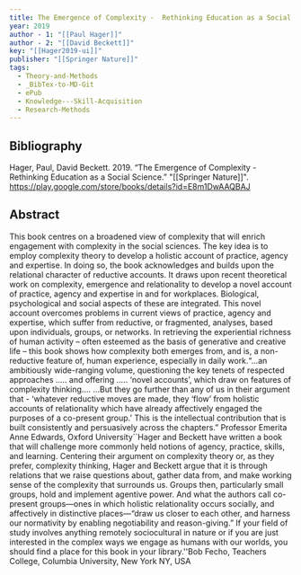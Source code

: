 ```yaml
---
title: The Emergence of Complexity -  Rethinking Education as a Social Science
year: 2019
author - 1: "[[Paul Hager]]"
author - 2: "[[David Beckett]]"
key: "[[Hager2019-ui]]"
publisher: "[[Springer Nature]]"
tags:
  - Theory-and-Methods
  - _BibTex-to-MD-Git
  - ePub
  - Knowledge---Skill-Acquisition
  - Research-Methods
---
```


## Bibliography
Hager, Paul, David Beckett. 2019. “The Emergence of Complexity -  Rethinking Education as a Social Science.” "[[Springer Nature]]". https://play.google.com/store/books/details?id=E8m1DwAAQBAJ

## Abstract
This book centres on a broadened view of complexity that will enrich engagement with complexity in the social sciences. The key idea is to employ complexity theory to develop a holistic account of practice, agency and expertise. In doing so, the book acknowledges and builds upon the relational character of reductive accounts. It draws upon recent theoretical work on complexity, emergence and relationality to develop a novel account of practice, agency and expertise in and for workplaces. Biological, psychological and social aspects of these are integrated. This novel account overcomes problems in current views of practice, agency and expertise, which suffer from reductive, or fragmented, analyses, based upon individuals, groups, or networks. In retrieving the experiential richness of human activity – often esteemed as the basis of generative and creative life – this book shows how complexity both emerges from, and is, a non-reductive feature of, human experience, especially in daily work.“...an ambitiously wide-ranging volume, questioning the key tenets of respected approaches ..... and offering ..... ‘novel accounts’, which draw on features of complexity thinking.... ...But they go further than any of us in their argument that -  ‘whatever reductive moves are made, they ‘flow’ from holistic accounts of relationality which have already affectively engaged the purposes of a co-present group.’ This is the intellectual contribution that is built consistently and persuasively across the chapters.” Professor Emerita Anne Edwards, Oxford University``Hager and Beckett have written a book that will challenge more commonly held notions of agency, practice, skills, and learning. Centering their argument on complexity theory or, as they prefer, complexity thinking, Hager and Beckett argue that it is through relations that we raise questions about, gather data from, and make working sense of the complexity that surrounds us. Groups then, particularly small groups, hold and implement agentive power. And what the authors call co-present groups—ones in which holistic relationality occurs socially, and affectively in distinctive places—“draw us closer to each other, and harness our normativity by enabling negotiability and reason-giving.” If your field of study involves anything remotely sociocultural in nature or if you are just interested in the complex ways we engage as humans with our worlds, you should find a place for this book in your library.''Bob Fecho, Teachers College, Columbia University, New York NY, USA